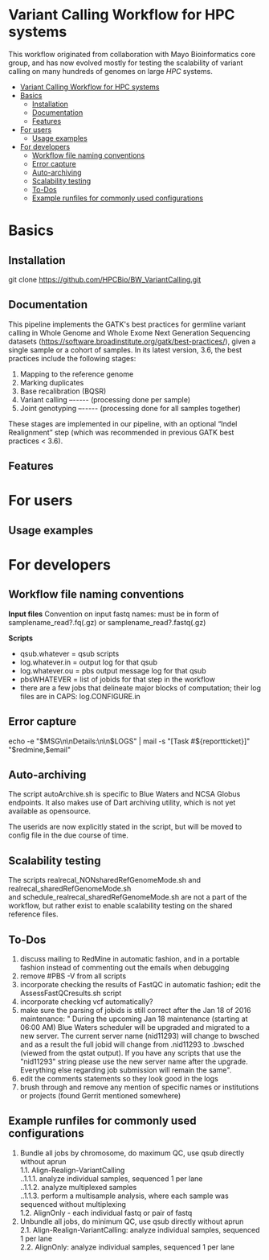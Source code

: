 Variant Calling Workflow for HPC systems
========================================

This workflow originated from collaboration with Mayo Bioinformatics core group, and has now evolved mostly for testing the scalability of variant calling on many hundreds of genomes on large *HPC* systems.

  * [Variant Calling Workflow for HPC systems](#variant-calling-workflow-for-hpc-systems)
  * [Basics](#basics)
    * [Installation](#installation)
    * [Documentation](#documentation)
    * [Features](#Features)
  * [For users](#for-users)
    * [Usage examples](#usage-examples)
  * [For developers](#for-developers)
    * [Workflow file naming conventions](#workflow-file-naming-conventions)
    * [Error capture](#error-capture)
    * [Auto-archiving](#auto-archiving)
    * [Scalability testing](#scalability-testing)
    * [To-Dos](#to-dos)
    * [Example runfiles for commonly used configurations](#example-runfiles-for-commonly-used-configurations)


# Basics

## Installation

git clone https://github.com/HPCBio/BW_VariantCalling.git

## Documentation

This pipeline implements the GATK's best practices for germline variant calling in Whole Genome and Whole Exome Next Generation Sequencing datasets (https://software.broadinstitute.org/gatk/best-practices/), given a single sample or a cohort of samples. In its latest version, 3.6,  the best practices include the following stages:
1. Mapping to the reference genome 
2. Marking duplicates 
3. Base recalibration (BQSR)
4. Variant calling –----- (processing done per sample)
5. Joint genotyping –----- (processing done for all samples together)

These stages are implemented in our pipeline, with an optional  “Indel Realignment” step (which was recommended in previous GATK best practices < 3.6).


## Features

# For users

## Usage examples

# For developers

## Workflow file naming conventions

__Input files__
Convention on input fastq names: must be in form of samplename_read?.fq(.gz) or samplename_read?.fastq(.gz)

__Scripts__
* qsub.whatever = qsub scripts
* log.whatever.in = output log for that qsub
* log.whatever.ou = pbs output message log for that qsub
* pbsWHATEVER = list of jobids for that step in the workflow 
* there are a few jobs that delineate major blocks of computation; their log files are in CAPS:
log.CONFIGURE.in

## Error capture

echo -e "$MSG\n\nDetails:\n\n$LOGS" | mail -s "[Task #${reportticket}]" "$redmine,$email"

## Auto-archiving

The script autoArchive.sh is specific to Blue Waters and NCSA Globus endpoints.
It also makes use of Dart archiving utility, which is not yet available as opensource. 

The userids are now explicitly stated in the script, but will be moved to config file in the due course of time.


## Scalability testing

The scripts
 realrecal_NONsharedRefGenomeMode.sh
    and
 realrecal_sharedRefGenomeMode.sh    
    and
 schedule_realrecal_sharedRefGenomeMode.sh
are not a part of the workflow, but rather exist to enable scalability testing on the shared reference files.


## To-Dos

1. discuss mailing to RedMine in automatic fashion, and in a portable fashion
instead of commenting out the emails when debugging
2. remove #PBS -V from all scripts
3. incorporate checking the results of FastQC in automatic fashion; edit the AssessFastQCresults.sh script
4. incorporate checking vcf automatically?
5. make sure the parsing of jobids is still correct after the Jan 18 of 2016 maintenance:
   " During the upcoming Jan 18 maintenance (starting at 06:00 AM) Blue Waters scheduler will be upgraded and migrated to a new server. The current server name (nid11293) will change to bwsched and as a result the full jobid will change from <JOBID>.nid11293 to <JOBID>.bwsched (viewed from the qstat output).  If you have any scripts that use the "nid11293" string please use the new server name after the upgrade. Everything else regarding job submission will remain the same".
6. edit the comments statements so they look good in the logs
7. brush through and remove any mention of specific names or institutions or projects (found Gerrit mentioned somewhere)

## Example runfiles for commonly used configurations

1. Bundle all jobs by chromosome, do maximum QC, use qsub directly without aprun  
   1.1. Align-Realign-VariantCalling  
    ..1.1.1. analyze individual samples, sequenced 1 per lane  
    ..1.1.2. analyze multiplexed samples  
    ..1.1.3. perform a multisample analysis, where each sample was sequenced without multiplexing   
   1.2. AlignOnly - each individual fastq or pair of fastq  
2. Unbundle all jobs, do minimum QC, use qsub directly without aprun  
   2.1. Align-Realign-VariantCalling: analyze individual samples, sequenced 1 per lane  
   2.2. AlignOnly: analyze individual samples, sequenced 1 per lane   
